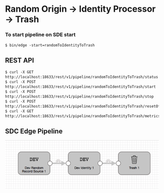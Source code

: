 # Random Origin -> Identity Processor -> Trash

### To start pipeline on SDE start

    $ bin/edge -start=randomToIdentityToTrash

## REST API

    $ curl -X GET http://localhost:18633/rest/v1/pipeline/randomToIdentityToTrash/status
    $ curl -X POST http://localhost:18633/rest/v1/pipeline/randomToIdentityToTrash/start
    $ curl -X POST http://localhost:18633/rest/v1/pipeline/randomToIdentityToTrash/stop
    $ curl -X POST http://localhost:18633/rest/v1/pipeline/randomToIdentityToTrash/resetOffset
    $ curl -X GET http://localhost:18633/rest/v1/pipeline/randomToIdentityToTrash/metrics

## SDC Edge Pipeline

![Image of SDC Edge Pipeline](edge.png)

